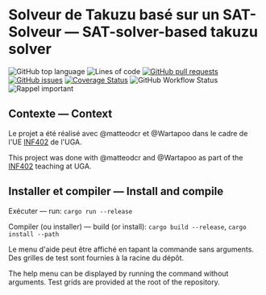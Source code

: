 # Solveur de Takuzu basé sur un SAT-Solveur — SAT-solver-based takuzu solver

![GitHub top language](https://img.shields.io/github/languages/top/edgarogh/inf402)
![Lines of code](https://img.shields.io/tokei/lines/github/edgarogh/inf402)
[![GitHub pull requests](https://img.shields.io/github/issues-pr/edgarogh/inf402)](https://github.com/edgarogh/inf402/pulls)
[![GitHub issues](https://img.shields.io/github/issues/edgarogh/inf402)](https://github.com/edgarogh/inf402/issues)
[![Coverage Status](https://coveralls.io/repos/github/edgarogh/inf402/badge.svg?branch=main)](https://coveralls.io/github/edgarogh/inf402?branch=main)
![GitHub Workflow Status](https://img.shields.io/github/workflow/status/edgarogh/inf402/Rust)
![Rappel important](https://img.shields.io/badge/aller%20le-foot-white?cacheSeconds=1000000)

## Contexte — Context

Le projet a été réalisé avec @matteodcr et @Wartapoo dans le cadre de l'UE [INF402](https://wackb.gricad-pages.univ-grenoble-alpes.fr/inf402/) de l'UGA.

This project was done with @matteodcr and @Wartapoo as part of the [INF402](https://wackb.gricad-pages.univ-grenoble-alpes.fr/inf402/) teaching at UGA.

## Installer et compiler — Install and compile

Exécuter — run: `cargo run --release`

Compiler (ou installer) — build (or install): `cargo build --release`, `cargo install --path`

Le menu d'aide peut être affiché en tapant la commande sans arguments. Des grilles de test sont fournies à la racine du dépôt.

The help menu can be displayed by running the command without arguments. Test grids are provided at the root of the repository.
